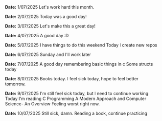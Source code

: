 **Date:** 1/07/2025
Let's work hard this month.

**Date:** 2/07/2025
Today was a good day!

**Date:** 3/07/2025
Let's make this a great day!

**Date:** 4/07/2025
A good day :D

**Date:** 5/07/2025
I have things to do this weekend
Today I create new repos

**Date:** 6/07/2025
Sunday and I'll work later

**Date:** 7/07/2025
A good day remembering basic things in c
Some structs today

**Date:** 8/07/2025
Books today.
I feel sick today, hope to feel better tomorrow.

**Date:** 9/07/2025
I'm still feel sick today, but I need to continue working
Today I'm reading C Programming A Modern Approach and Computer Science- An Overview
Feeling worst right now.

**Date:** 10/07/2025
Still sick, damn.
Reading a book, continue practicing
